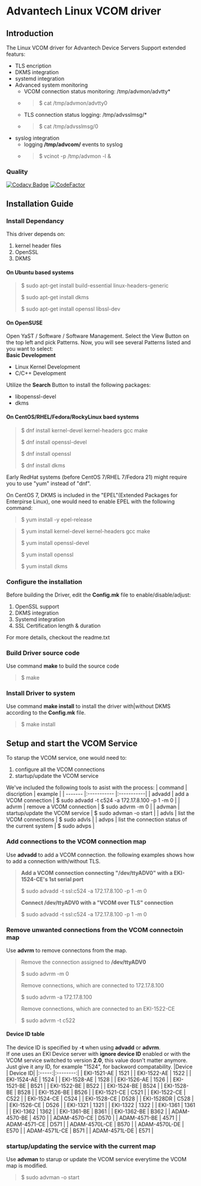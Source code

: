 # Advantech Linux VCOM driver
## Introduction
The Linux VCOM driver for Advantech Device Servers
Support extended featurs:
- TLS encription
- DKMS integration
- systemd integration
- Advanced system monitoring
  - VCOM connection status monitoring: /tmp/advmon/advtty*
  - > $ cat /tmp/advmon/advtty0
  - TLS connection status logging: /tmp/advsslmsg/*
  - > $ cat /tmp/advsslmsg/0
- syslog integration
  -  logging **/tmp/advcom/** events to syslog
  - > $ vcinot -p /tmp/advmon -l &  

### Quality
[![Codacy Badge](https://app.codacy.com/project/badge/Grade/66cde2a55b884e1e8a98adac7556e503)](https://www.codacy.com/gh/saurontech/Advantech-VCOM-Linux-Driver/dashboard?utm_source=github.com&amp;utm_medium=referral&amp;utm_content=saurontech/Advantech-VCOM-Linux-Driver&amp;utm_campaign=Badge_Grade)
[![CodeFactor](https://www.codefactor.io/repository/github/saurontech/advantech-vcom-linux-driver/badge/main)](https://www.codefactor.io/repository/github/saurontech/advantech-vcom-linux-driver/overview/main)
## Installation Guide
### Install Dependancy
This driver depends on:
1. kernel header files
2. OpenSSL
3. DKMS
#### On Ubuntu based systems
> $ sudo apt-get install build-essential linux-headers-generic
> 
> $ sudo apt-get install dkms
> 
> $ sudo apt-get install openssl libssl-dev
#### On OpenSUSE
Open YaST / Software / Software Management.
Select the View Button on the top left and pick Patterns. 
Now, you will see several Patterns listed and you want to select:  
**Basic Development**
- Linux Kernel Development
-  C/C++ Development	 

Utilize the **Search** Button to install the following packages:
- libopenssl-devel
- dkms

#### On CentOS/RHEL/Fedora/RockyLinux baed systems
> $ dnf install kernel-devel kernel-headers gcc make
> 
> $ dnf install openssl-devel
> 
> $ dnf install openssl
> 
> $ dnf install dkms

Early RedHat systems (before CentOS 7/RHEL 7/Fedora 21) might require you to use "yum" instead of "dnf".

On CentOS 7, DKMS is included in the "EPEL"(Extended Packages for Enterpirse Linux), one would need to enable EPEL with the following command:

> $ yum install -y epel-release

> $ yum install kernel-devel kernel-headers gcc make
> 
>	$ yum install openssl-devel
>	
>	$ yum install openssl
>	
>	$ yum install dkms
### Configure the installation
Before building the Driver, edit the **Config.mk** file to enable/disable/adjust:
1. OpenSSL support
2. DKMS integration
3. Systemd integration
4. SSL Certification length & duration

For more details, checkout the readme.txt
### Build Driver source code
Use command **make** to build the source code
> $ make

### Install Driver to system
Use command **make install** to install the driver with|without DKMS according to the **Config.mk** file.
> $ make install

## Setup and start the VCOM Service
To starup the VCOM service, one would need to:
1. configure all the VCOM connections
2. startup/update the VCOM service

We've included the following tools to asist with the process:
| command | discription | example |
| ------- |:----------- |:-----------|
| advadd | add a VCOM connection | $ sudo advadd -t c524 -a 172.17.8.100 -p 1 -m 0 |
| advrm | remove a VCOM connection | $ sudo advrm -m 0 |
| advman | startup/update the VCOM service | $ sudo advman -o start |
| advls | list the VCOM connections | $ sudo advls |
| advps | list the connection status of the current system |  $ sudo advps |

### Add connections to the VCOM connection map
Use **advadd** to add a VCOM connection.
the following examples shows how to add a connection with/without TLS.
> **Add a VCOM connection connecting "/dev/ttyADV0" with a EKI-1524-CE's 1st serial port**
> 
> $ sudo advadd -t ssl:c524 -a 172.17.8.100 -p 1 -m 0
>
>**Connect /dev/ttyADV0 with a "VCOM over TLS" connection**
>
> $ sudo advadd -t ssl:c524 -a 172.17.8.100 -p 1 -m 0

### Remove unwanted connections from the VCOM connectoin map
Use **advrm** to remove connectons from the map.
> Remove the connection assigned to **/dev/ttyADV0**
> 
> $ sudo advrm -m 0
>
>Remove connections, which are connected to 172.17.8.100
>
> $ sudo advrm -a 172.17.8.100
> 
>Remove connections, which are connected to an EKI-1522-CE
>
> $ sudo advrm -t c522

#### Device ID table
The device ID is specified by **-t** when using **advadd** or **advrm**.  
If one uses an EKI Device server with **ignore device ID** enabled or with the VCOM service switched to version **2.0**, 
this value dosn't matter anymore.  Just give it any ID, for example "1524", for backword compatability.
|Device | Device ID|
|:-----:|:--------:|
| EKI-1521-AE		| 1521		|
| EKI-1522-AE		| 1522		|
| EKI-1524-AE		| 1524		|
| EKI-1528-AE		| 1528		|
| EKI-1526-AE		| 1526		|
| EKI-1521-BE		| B521		|
| EKI-1522-BE		| B522		|
| EKI-1524-BE		| B524		|
| EKI-1528-BE		| B528		|
| EKI-1526-BE		| B526		|
| EKI-1521-CE		| C521		|
| EKI-1522-CE		| C522		|
| EKI-1524-CE		| C524		|
| EKI-1528-CE		| D528		|
| EKI-1528DR		| C528		|
| EKI-1526-CE		| D526		|
| EKI-1321		| 1321		|
| EKI-1322		| 1322		|
| EKI-1361		| 1361		|
| EKI-1362		| 1362		|
| EKI-1361-BE		| B361		|
| EKI-1362-BE		| B362		|
| ADAM-4570-BE		| 4570		|
| ADAM-4570-CE		| D570		|
| ADAM-4571-BE		| 4571		|
| ADAM-4571-CE		| D571		|
| ADAM-4570L-CE		| B570		|
| ADAM-4570L-DE		| E570		|
| ADAM-4571L-CE		| B571		|
| ADAM-4571L-DE		| E571		|

### startup/updating the service with the current map
Use **advman** to starup or update the VCOM service everytime the VCOM map is modified.
> $ sudo advman -o start

